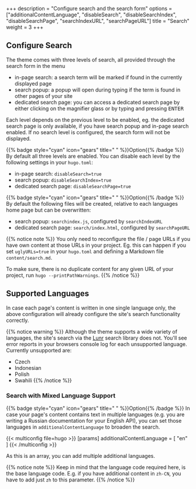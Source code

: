 +++
description = "Configure search and the search form"
options = ["additionalContentLanguage", "disableSearch", "disableSearchIndex", "disableSearchPage", "searchIndexURL", "searchPageURL"]
title = "Search"
weight = 3
+++

## Configure Search

The theme comes with three levels of search, all provided through the search form in the menu

- in-page search: a search term will be marked if found in the currently displayed page
- search popup: a popup will open during typing if the term is found in other pages of your site
- dedicated search page: you can access a dedicated search page by either clicking on the magnifier glass or by typing and pressing <kbd>ENTER</kbd>

Each level depends on the previous level to be enabled, eg. the dedicated search page is only available, if you have search popup and in-page search enabled. If no search level is configured, the search form will not be displayed.

{{% badge style="cyan" icon="gears" title=" " %}}Option{{% /badge %}} By default all three levels are enabled. You can disable each level by the following settings in your `hugo.toml`:

- in-page search: `disableSearch=true`
- search popup: `disableSearchIndex=true`
- dedicated search page: `disableSearchPage=true`

{{% badge style="cyan" icon="gears" title=" " %}}Option{{% /badge %}} By default the following files will be created, relative to each languages home page but can be overwritten:

- search popup: `searchindex.js`, configured by `searchIndexURL`
- dedicated search page: `search/index.html`, configured by `searchPageURL`

{{% notice note %}}
You only need to reconfigure the file / page URLs if you have own content at those URLs in your project. Eg. this can happen if you set `uglyURLs=true` in your `hugo.toml` and defining a Markdown file `content/search.md`.

To make sure, there is no duplicate content for any given URL of your project, run `hugo --printPathWarnings`.
{{% /notice %}}

## Supported Languages

In case each page's content is written in one single language only, the above configuration will already configure the site's search functionality correctly.

{{% notice warning %}}
Although the theme supports a wide variety of languages, the site's search via the [Lunr](https://lunrjs.com) search library does not.
You'll see error reports in your browsers console log for each unsupported language. Currently unsupported are:

- Czech
- Indonesian
- Polish
- Swahili
{{% /notice %}}

### Search with Mixed Language Support

{{% badge style="cyan" icon="gears" title=" " %}}Option{{% /badge %}} In case your page's content contains text in multiple languages (e.g. you are writing a Russian documentation for your English API), you can set those languages in `additionalContentLanguage` to broaden the search.

{{< multiconfig file=hugo >}}
[params]
  additionalContentLanguage = [ "en" ]
{{< /multiconfig >}}

As this is an array, you can add multiple additional languages.

{{% notice note %}}
Keep in mind that the language code required here, is the base language code. E.g. if you have additional content in `zh-CN`, you have to add just `zh` to this parameter.
{{% /notice %}}
